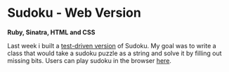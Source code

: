 Sudoku - Web Version
====================

**Ruby, Sinatra, HTML and CSS**

Last week i built a [test-driven version] of Sudoku. My goal was to write a class that would take a sudoku puzzle as a string and solve it by filling out missing bits. Users can play sudoku in the browser [here].

[test-driven version]: https://github.com/ab-thomas/Sudoku
[here]: http://frozen-chamber-7244.herokuapp.com/


